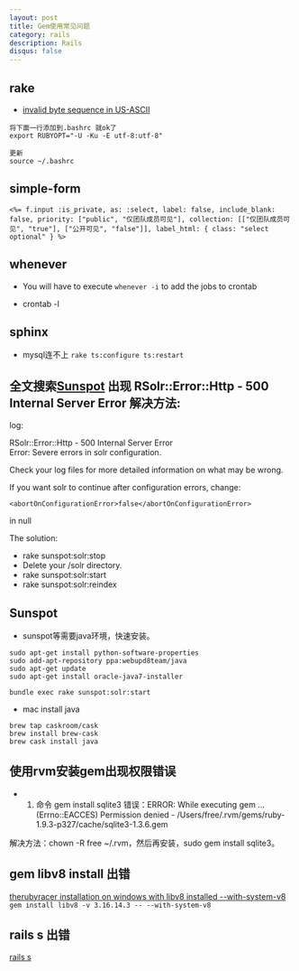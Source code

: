 ```yaml
---
layout: post
title: Gem使用常见问题
category: rails
description: Rails
disqus: false
---
```


## rake

* [invalid byte sequence in US-ASCII](https://ruby-china.org/topics/19564)

```
将下面一行添加到.bashrc 就ok了
export RUBYOPT="-U -Ku -E utf-8:utf-8"

更新
source ~/.bashrc
```


## simple-form

`<%= f.input :is_private, as: :select, label: false, include_blank: false, priority: ["public", "仅团队成员可见"], collection: [["仅团队成员可见", "true"], ["公开可见", "false"]], label_html: { class: "select optional" } %>`   


## whenever

* You will have to execute
`whenever -i`
to add the jobs to crontab

* crontab -l


## sphinx

* mysql连不上
`rake ts:configure ts:restart`


## 全文搜索[Sunspot](https://github.com/sunspot/sunspot) 出现 RSolr::Error::Http - 500 Internal Server Error 解决方法:

log:   

RSolr::Error::Http - 500 Internal Server Error   
Error: Severe errors in solr configuration.   

Check your log files for more detailed information on what may be wrong.   

If you want solr to continue after configuration errors, change:    

 `<abortOnConfigurationError>false</abortOnConfigurationError>`  

in null   


The solution:   

*   rake sunspot:solr:stop  
*   Delete your /solr directory.
*   rake sunspot:solr:start
*   rake sunspot:solr:reindex

## Sunspot

* sunspot等需要java环境，快速安装。

```
sudo apt-get install python-software-properties
sudo add-apt-repository ppa:webupd8team/java
sudo apt-get update
sudo apt-get install oracle-java7-installer

bundle exec rake sunspot:solr:start
```

* mac install java

```
brew tap caskroom/cask
brew install brew-cask
brew cask install java
```


## 使用rvm安装gem出现权限错误 

* 1. 命令 gem install sqlite3
错误：ERROR:  While executing gem ... (Errno::EACCES)
    Permission denied - /Users/free/.rvm/gems/ruby-1.9.3-p327/cache/sqlite3-1.3.6.gem

解决方法：chown -R free ~/.rvm，然后再安装，sudo gem install sqlite3。


## gem libv8 install 出错

[therubyracer installation on windows with libv8 installed --with-system-v8](http://stackoverflow.com/questions/19126019/therubyracer-installation-on-windows-with-libv8-installed-with-system-v8)   
`gem install libv8 -v 3.16.14.3 -- --with-system-v8`



## rails s 出错

[rails s](http://stackoverflow.com/questions/17645041/why-doesnt-rails-s-work-from-the-app-directory)
